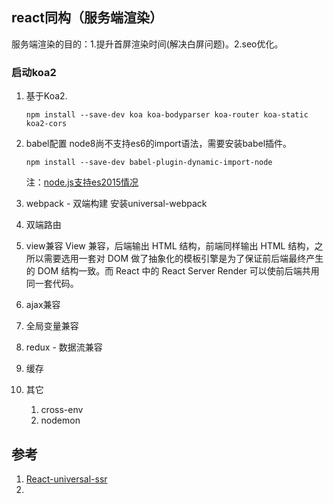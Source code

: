 ## react同构（服务端渲染）
服务端渲染的目的：1.提升首屏渲染时间(解决白屏问题)。2.seo优化。
### 启动koa2
1. 基于Koa2.
    ```
    npm install --save-dev koa koa-bodyparser koa-router koa-static koa2-cors
    ```

2. babel配置
    node8尚不支持es6的import语法，需要安装babel插件。
    ```
    npm install --save-dev babel-plugin-dynamic-import-node
    ```

    注：[node.js支持es2015情况](https://node.green/)
3. webpack - 双端构建
    安装universal-webpack

4. 双端路由

5. view兼容
View 兼容，后端输出 HTML 结构，前端同样输出 HTML 结构，之所以需要选用一套对 DOM 做了抽象化的模板引擎是为了保证前后端最终产生的 DOM 结构一致。而 React 中的 React Server Render 可以使前后端共用同一套代码。


6. ajax兼容

7. 全局变量兼容

8. redux - 数据流兼容

9. 缓存

10. 其它
    1. cross-env
    2. nodemon


## 参考
1. [React-universal-ssr](https://github.com/wd2010/React-universal-ssr)
2.